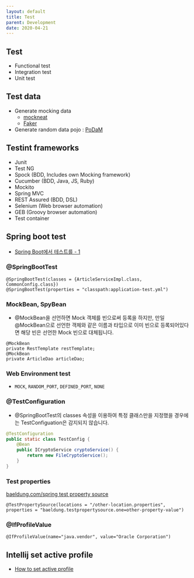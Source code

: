 ```yaml
---
layout: default
title: Test
parent: Development
date: 2020-04-21
---
```



## Test

- Functional test
- Integration test
- Unit test
  
## Test data

- Generate mocking data
  - [mockneat](https://github.com/nomemory/mockneat)
  - [Faker](https://github.com/DiUS/java-faker)
- Generate random data pojo : [PoDaM](http://mtedone.github.io/podam/)


## Testint frameworks

- Junit
- Test NG
- Spock (BDD, Includes own Mocking framework)
- Cucumber (BDD, Java, JS, Ruby)
- Mockito
- Spring MVC
- REST Assured (BDD, DSL)
- Selenium (Web browser automation)
- GEB (Groovy browser automation)
- Test container

## Spring boot test

- [Spring Boot에서 테스트를 - 1](https://hyper-cube.io/2017/08/06/spring-boot-test-1/)

### @SpringBootTest

```
@SpringBootTest(classes = {ArticleServiceImpl.class, CommonConfig.class})
@SpringBootTest(properties = "classpath:application-test.yml")
```

### MockBean, SpyBean

- @MockBean을 선언하면 Mock 객체를 빈으로써 등록을 하지만, 만일 @MockBean으로 선언한 객체와 같은 이름과 타입으로 이미 빈으로 등록되어있다면 해당 빈은 선언한 Mock 빈으로 대체됩니다.

```
@MockBean
private RestTemplate restTemplate;
@MockBean
private ArticleDao articleDao;
```

### Web Environment test

- `MOCK`, `RANDOM_PORT`, `DEFINED_PORT`, `NONE`

### @TestConfiguration

- @SpringBootTest의 classes 속성을 이용하여 특정 클래스만을 지정했을 경우에는 TestConfiguation은 감지되지 않습니다. 

```java
@TestConfiguration
public static class TestConfig {
    @Bean
    public ICryptoService cryptoService() {
        return new FileCryptoService();
    }
}
```

### Test properties

[baeldung.com/spring test property source](https://www.baeldung.com/spring-test-property-source)

```
@TestPropertySource(locations = "/other-location.properties", properties = "baeldung.testpropertysource.one=other-property-value")
```


### @IfProfileValue

`@IfProfileValue(name="java.vendor", value="Oracle Corporation")`

## Intellij set active profile

- [How to set active profile](https://stackoverflow.com/a/53212556)
